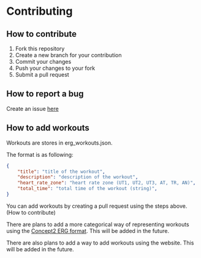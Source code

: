 # Contributing

## How to contribute

1. Fork this repository
2. Create a new branch for your contribution
3. Commit your changes
4. Push your changes to your fork
5. Submit a pull request

## How to report a bug

Create an issue [here](https://github.com/mediantre/erg4life/issues)

## How to add workouts

Workouts are stores in erg_workouts.json. 

The format is as following:

```json
{
    "title": "title of the workout",
    "description": "description of the workout",
    "heart_rate_zone": "heart rate zone (UT1, UT2, UT3, AT, TR, AN)",
    "total_time": "total time of the workout (string)",
}
```

You can add workouts by creating a pull request using the steps above. (How to contribute)

There are plans to add a more categorical way of representing workouts using the [Concept2 ERG format](https://log.concept2.com/developers/validator). This will be added in the future.

There are also plans to add a way to add workouts using the website. This will be added in the future.

